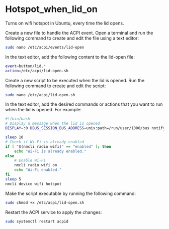 # Hotspot_when_lid_on
Turns on wifi hotspot in Ubuntu, every time the lid opens.

Create a new file to handle the ACPI event. Open a terminal and run the following command to create and edit the file using a text editor:
```sh
sudo nano /etc/acpi/events/lid-open
```

In the text editor, add the following content to the lid-open file:
```sh
event=button/lid.*
action=/etc/acpi/lid-open.sh
```
Create a new script to be executed when the lid is opened. Run the following command to create and edit the script:
```sh
sudo nano /etc/acpi/lid-open.sh
```
In the text editor, add the desired commands or actions that you want to run when the lid is opened. For example:
```sh
#!/bin/bash
# Display a message when the lid is opened
DISPLAY=:0 DBUS_SESSION_BUS_ADDRESS=unix:path=/run/user/1000/bus notify-send "Lid Opened" "The lid of your laptop has been opened."

sleep 10
# Check if Wi-Fi is already enabled
if [ "$(nmcli radio wifi)" == "enabled" ]; then
    echo "Wi-Fi is already enabled."
else
    # Enable Wi-Fi
    nmcli radio wifi on
    echo "Wi-Fi enabled."
fi
sleep 5
nmcli device wifi hotspot
```

Make the script executable by running the following command:
```sh
sudo chmod +x /etc/acpi/lid-open.sh
```
Restart the ACPI service to apply the changes:
```sh
sudo systemctl restart acpid
```
